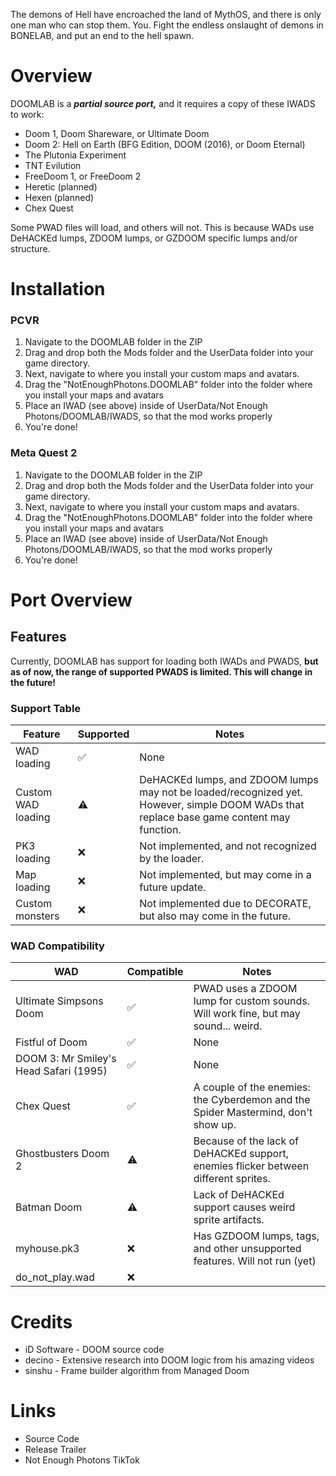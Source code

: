 The demons of Hell have encroached the land of MythOS, and there is only one man who can stop them. You. Fight the endless onslaught of demons in BONELAB, and put an end to the hell spawn.
# Overview
DOOMLAB is a ***partial source port,*** and it requires a copy of these IWADS to work:

- Doom 1, Doom Shareware, or Ultimate Doom
- Doom 2: Hell on Earth (BFG Edition, DOOM (2016), or Doom Eternal)
- The Plutonia Experiment
- TNT Evilution
- FreeDoom 1, or FreeDoom 2
- Heretic (planned)
- Hexen (planned)
- Chex Quest

Some PWAD files will load, and others will not. This is because WADs use DeHACKEd lumps, ZDOOM lumps, or GZDOOM specific lumps and/or structure.

# Installation
### PCVR
1. Navigate to the DOOMLAB folder in the ZIP
2. Drag and drop both the Mods folder and the UserData folder into your game directory.
3. Next, navigate to where you install your custom maps and avatars.
4. Drag the "NotEnoughPhotons.DOOMLAB" folder into the folder where you install your maps and avatars
5. Place an IWAD (see above) inside of UserData/Not Enough Photons/DOOMLAB/IWADS, so that the mod works properly
6. You're done!

### Meta Quest 2
1. Navigate to the DOOMLAB folder in the ZIP
2. Drag and drop both the Mods folder and the UserData folder into your game directory.
3. Next, navigate to where you install your custom maps and avatars.
4. Drag the "NotEnoughPhotons.DOOMLAB" folder into the folder where you install your maps and avatars
5. Place an IWAD (see above) inside of UserData/Not Enough Photons/DOOMLAB/IWADS, so that the mod works properly
6. You're done!

# Port Overview

## Features

Currently, DOOMLAB has support for loading both IWADs and PWADS, **but as of now, the range of supported PWADS is limited. This will change in the future!**
### Support Table
| Feature | Supported | Notes |
| ------- | - | ----- |
| WAD loading | ✅ | None |
| Custom WAD loading | ⚠️ | DeHACKEd lumps, and ZDOOM lumps may not be loaded/recognized yet. However, simple DOOM WADs that replace base game content may function. |
| PK3 loading | ❌ | Not implemented, and not recognized by the loader. |
| Map loading | ❌ | Not implemented, but may come in a future update. |
| Custom monsters | ❌ | Not implemented due to DECORATE, but also may come in the future. |
### WAD Compatibility
| WAD | Compatible | Notes |
| ------- | - | ----- |
| Ultimate Simpsons Doom | ✅ | PWAD uses a ZDOOM lump for custom sounds. Will work fine, but may sound... weird.
| Fistful of Doom | ✅ | None
| DOOM 3: Mr Smiley's Head Safari (1995) | ✅ | None
| Chex Quest | ✅ | A couple of the enemies: the Cyberdemon and the Spider Mastermind, don't show up.
| Ghostbusters Doom 2 | ⚠️ | Because of the lack of DeHACKEd support, enemies flicker between different sprites.
| Batman Doom | ⚠️ | Lack of DeHACKEd support causes weird sprite artifacts.
| myhouse.pk3 | ❌ | Has GZDOOM lumps, tags, and other unsupported features. Will not run (yet)
| do_not_play.wad | ❌ |

# Credits
- iD Software - DOOM source code
- decino - Extensive research into DOOM logic from his amazing videos
- sinshu - Frame builder algorithm from Managed Doom

# Links
- Source Code
- Release Trailer
- Not Enough Photons TikTok

